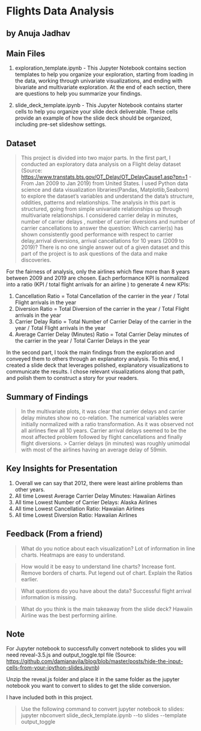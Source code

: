 # Flights Data Analysis
## by Anuja Jadhav

## Main Files
1. exploration_template.ipynb - This Jupyter Notebook contains section templates to help you organize your exploration, starting from loading in the data, working through univariate visualizations, and ending with bivariate and multivariate exploration. At the end of each section, there are questions to help you summarize your findings.

2. slide_deck_template.ipynb - This Jupyter Notebook contains starter cells to help you organize your slide deck deliverable. These cells provide an example of how the slide deck should be organized, including pre-set slideshow settings.

## Dataset 

> This project is divided into two major parts. In the first part, I conducted an exploratory data analysis on a Flight delay dataset (Source: https://www.transtats.bts.gov/OT_Delay/OT_DelayCause1.asp?pn=1 - From Jan 2009 to Jan 2019) from United States. I used Python data science and data visualization libraries(Pandas, Matplotlib,Seaborn) to explore the dataset’s variables and understand the data’s structure, oddities, patterns and relationships. The analysis in this part is structured, going from simple univariate relationships up through multivariate relationships. I considered carrier delay in minutes, number of carrier delays , number of carrier diversions and number of carrier cancellations to answer the question: Which carrier(s) has shown consistently good performance with respect to carrier delay,arrival diversions, arrival cancellations for 10 years (2009 to 2019)?
There is no one single answer out of a given dataset and this part of the project is to ask questions of the data and make discoveries. 

For the fairness of analysis, only the airlines which flew more than 8 years between 2009 and 2019 are chosen. Each performance KPI is normalized into a ratio (KPI / total flight arrivals for an airline ) to generate 4 new KPIs:

1. Cancellation Ratio = Total Cancellation of the carrier in the year / Total Flight arrivals in the year
2. Diversion Ratio = Total Diversion of the carrier in the year / Total Flight arrivals in the year
3. Carrier Delay Ratio = Total Number of Carrier Delay of the carrier in the year / Total Flight arrivals in the year
4. Average Carrier Delay (Minutes) Ratio = Total Carrier Delay minutes of the carrier in the year / Total Carrier Delays in the year

In the second part, I took the main findings from the exploration and conveyed them to others through an explanatory analysis. To this end, I created a slide deck that leverages polished, explanatory visualizations to communicate the results. I chose relevant visualizations along that path, and polish them to construct a story for your readers. 

## Summary of Findings

> In the multivariate plots, it was clear that carrier delays and carrier delay minutes show no co-relation.
> The numerical variables were initially normalized with a ratio transformation. As it was observed not all airlines flew all 10 years. 
> Carrier arrival delays seemed to be the most affected problem followed by flight cancellations and finally flight diversions. > Carrier delays (in minutes) was roughly unimodal with most of the airlines having an average delay of 59min.


## Key Insights for Presentation

1. Overall we can say that 2012, there were least airline problems than other years.
2. All time Lowest Average Carrier Delay Minutes: Hawaiian Airlines
3. All time Lowest Number of Carrier Delays: Alaska Airlines
4. All time Lowest Cancellation Ratio: Hawaiian Airlines
5. All time Lowest Diversion Ratio: Hawaiian Airlines

## Feedback (From a friend) 
> What do you notice about each visualization?
Lot of information in line charts. Heatmaps are easy to understand. 

> How would it be easy to understand line charts?
Increase font. Remove borders of charts. Put legend out of chart. Explain the Ratios earlier. 

> What questions do you have about the data?
Successful flight arrival information is missing. 

> What do you think is the main takeaway from the slide deck?
Hawaiin Airline was the best performing airline.

## Note

For Jupyter notebook to successfully convert notebook to slides you will need reveal-3.5.js and output_toggle.tpl file (Source: https://github.com/damianavila/blog/blob/master/posts/hide-the-input-cells-from-your-ipython-slides.ipynb) 

Unzip the reveal.js folder and place it in the same folder as the jupyter notebook you want to convert to slides to get the slide conversion. 

I have included both in this project. 

> Use the following command to convert jupyter notebook to slides: 
jupyter nbconvert slide_deck_template.ipynb --to slides --template output_toggle
